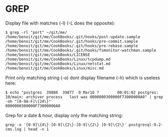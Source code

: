 # GREP

Display file with matches (-l) (-L does the opposite):

```
$ grep -rl "port" ~/git/me/
/home/benoit/git/me/CookBooks/.git/hooks/post-update.sample
/home/benoit/git/me/CookBooks/.git/hooks/pre-commit.sample
/home/benoit/git/me/CookBooks/.git/hooks/pre-rebase.sample
/home/benoit/git/me/CookBooks/.git/hooks/fsmonitor-watchman.sample
/home/benoit/git/me/CookBooks/LICENSE
/home/benoit/git/me/CookBooks/Linux/tcpdump.md
/home/benoit/git/me/CookBooks/Linux/netstat.md
/home/benoit/git/me/CookBooks/Linux/misc.md
```

Print only matching string (-o) dont display filename (-h) which is useless here:

```
$ echo "postgres  39886  39877  0 Mar16 ?        00:01:02 postgres: 10/main: archiver process   last was 0000000300000F73000000A0" | grep -oh "[0-9A-F]\{24\}"
0000000300000F73000000A0
```


Grep for a date & hour, display only the matching string:

```
grep -o '[0-9]\{4\}-[0-9]\{2\}-[0-9]\{2\} [0-9]\{2\}' postgresql-9.2-cms.log | head -n 1
```
